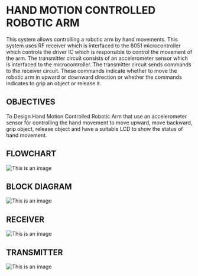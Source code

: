 # **HAND MOTION CONTROLLED ROBOTIC ARM**

This system allows controlling a robotic arm by hand movements. This system uses RF receiver which is interfaced to the 8051 microcontroller which controls the driver IC which is responsible to control the movement of the arm. The transmitter circuit consists of an accelerometer sensor which is interfaced to the microcontroller. The transmitter circuit sends commands to the receiver circuit. These commands indicate whether to move the robotic arm in upward or downward direction or whether the commands indicates to grip an object or release it.

## **OBJECTIVES**

To Design Hand Motion Controlled Robotic Arm that use an accelerometer sensor for controlling the hand movement to move upward, move backward, grip object, release object and have 
a suitable LCD to show the status of hand movement.

## **FLOWCHART**

![This is an image](https://myoctocat.com/assets/images/base-octocat.svg)

## **BLOCK DIAGRAM**
![This is an image](https://myoctocat.com/assets/images/base-octocat.svg)

## **RECEIVER** 
![This is an image](https://myoctocat.com/assets/images/base-octocat.svg)

## **TRANSMITTER**
![This is an image](https://myoctocat.com/assets/images/base-octocat.svg)

